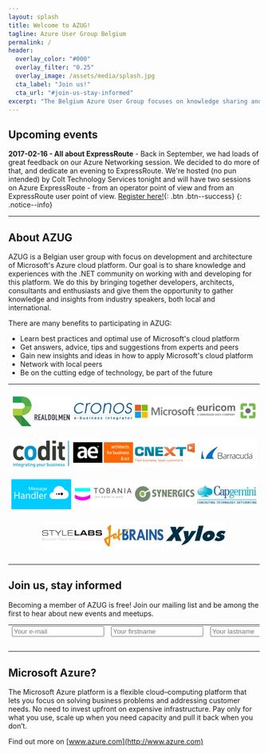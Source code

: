 ```yaml
---
layout: splash
title: Welcome to AZUG!
tagline: Azure User Group Belgium
permalink: /
header:
  overlay_color: "#000"
  overlay_filter: "0.25"
  overlay_image: /assets/media/splash.jpg
  cta_label: "Join us!"
  cta_url: "#join-us-stay-informed"
excerpt: "The Belgium Azure User Group focuses on knowledge sharing and networking around development and architecture of Microsoft’s Azure cloud platform."
---
```


## Upcoming events
**2017-02-16 - All about ExpressRoute** - Back in September, we had loads of great feedback on our Azure Networking session. We decided to do more of that, and dedicate an evening to ExpressRoute. We're hosted (no pun intended) by Colt Technology Services tonight and will have two sessions on Azure ExpressRoute - from an operator point of view and from an ExpressRoute user point of view. [Register here!](/events/2017/01/16/all-about-expressroute){: .btn .btn--success}
{: .notice--info}

<hr />

## About AZUG

AZUG is a Belgian user group with focus on development and architecture of Microsoft's Azure cloud platform. Our goal is to share knowledge and experiences with the .NET community on working with and developing for this platform. We do this by bringing together developers, architects, consultants and enthusiasts and give them the opportunity to gather knowledge and insights from industry speakers, both local and international.

There are many benefits to participating in AZUG:

* Learn best practices and optimal use of Microsoft's cloud platform
* Get answers, advice, tips and suggestions from experts and peers
* Gain new insights and ideas in how to apply Microsoft's cloud platform
* Network with local peers
* Be on the cutting edge of technology, be part of the future

<hr />

<p style="text-align: center;">
<a href="http://www.realdolmen.com"><img alt="" src="/assets/media/sponsors/logo-realdolmen.jpg" vspace="10" /></a>&nbsp;<a href="http://www.cronos.be"><img alt="" src="/assets/media/sponsors/logo-cronos.jpg" vspace="10" /></a>&nbsp;<a href="http://www.microsoft.be"><img alt="" src="/assets/media/sponsors/logo-microsoft.jpg" vspace="10" /></a>&nbsp;<a href="http://www.euri.com"><img alt="" src="/assets/media/sponsors/logo-euricom.jpg" vspace="10" /></a><br /><a href="http://www.codit.be"><img alt="" src="/assets/media/sponsors/logo-codit.jpg" vspace="10" /></a>&nbsp;<a href="http://www.ae.be"><img alt="" src="/assets/media/sponsors/logo-ae.jpg" vspace="10" /></a>&nbsp;<a href="http://www.cnext.eu"><img alt="" src="/assets/media/sponsors/logo-cnext.jpg" vspace="10" /></a>&nbsp;<a href="http://www.barracuda.com"><img alt="" src="/assets/media/sponsors/logo-barracuda.jpg" vspace="10" /><br /></a><a href="http://www.messagehandler.net"><img alt="" src="/assets/media/sponsors/logo-messagehandler.png" vspace="10" /></a>&nbsp;<a href="http://www.tobania.be/"><img alt="" src="/assets/media/sponsors/logo-tobania.jpg" vspace="10" /></a>&nbsp;<a href="http://www.synergics.be"><img alt="" src="/assets/media/sponsors/logo-synergics.jpg" vspace="10" /></a>&nbsp;<a href="https://www.be.capgemini.com/"><img alt="" src="/assets/media/sponsors/logo-capgemini.jpg" vspace="10" /><br /></a><a href="http://www.stylelabs.com/"><img alt="" src="/assets/media/sponsors/logo-stylelabs.jpg" vspace="10" /></a>&nbsp;<a href="http://www.jetbrains.com"><img alt="" src="/assets/media/sponsors/logo-jetbrains.jpg" vspace="10" /></a>&nbsp;<a href="http://www.xylos.be"><img alt="" src="/assets/media/sponsors/logo-xylos.jpg" vspace="10" /></a>
</p>

<hr />

## Join us, stay informed

Becoming a member of AZUG is free! Join our mailing list and be among the first to hear about new events and meetups.

<div id="mc_embed_signup"><form id="mc-embedded-subscribe-form" class="validate" action="http://azug.us2.list-manage.com/subscribe/post?u=47e1708de98684b0f393d63b3&amp;id=9463ee7106" method="post"> 
<table border="0" cellspacing="2" cellpadding="2">
<tbody>
<tr>
<td><input id="mce-EMAIL" class="required email" name="EMAIL" type="text" placeholder="Your e-mail"></td>
<td><input id="mce-FNAME" class="required" name="FNAME" type="text" placeholder="Your firstname"></td>
<td><input id="mce-LNAME" class="required" name="LNAME" type="text" placeholder="Your lastname"></td>
</tr>
<tr>
<td style="text-align: right;" colspan="3"><input id="mc-embedded-subscribe" class="btn btn--x-large" name="subscribe" type="submit" value="Subscribe"></td>
</tr>
</tbody>
</table>
</form></div>

## Microsoft Azure?

The Microsoft Azure platform is a flexible cloud–computing platform that lets you focus on solving business problems and addressing customer needs. No need to invest upfront on expensive infrastructure. Pay only for what you use, scale up when you need capacity and pull it back when you don’t.

Find out more on [www.azure.com](http://www.azure.com)

